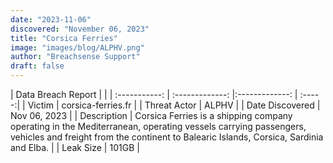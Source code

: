 ```yaml
---
date: "2023-11-06"
discovered: "November 06, 2023"
title: "Corsica Ferries"
image: "images/blog/ALPHV.png"
author: "Breachsense Support"
draft: false
---
```


| Data Breach Report           |              | 
| :-----------: | :-------------:     |:-------------:    | :-----:|
| Victim      | corsica-ferries.fr      | 
| Threat Actor      | ALPHV      | 
| Date Discovered      | Nov 06, 2023      | 
| Description      | Corsica Ferries is a shipping company operating in the Mediterranean, operating vessels carrying passengers, vehicles and freight from the continent to Balearic Islands, Corsica, Sardinia and Elba.      | 
| Leak Size      | 101GB      | 

